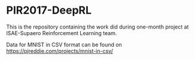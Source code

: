 # PIR2017-DeepRL

This is the repository containing the work did during one-month project at ISAE-Supaero Reinforcement Learning team.

Data for MNIST in CSV format can be found on https://pjreddie.com/projects/mnist-in-csv/


